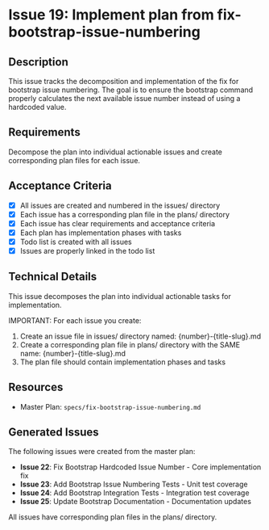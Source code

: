 # Issue 19: Implement plan from fix-bootstrap-issue-numbering

## Description
This issue tracks the decomposition and implementation of the fix for bootstrap issue numbering. The goal is to ensure the bootstrap command properly calculates the next available issue number instead of using a hardcoded value.

## Requirements
Decompose the plan into individual actionable issues and create corresponding plan files for each issue.

## Acceptance Criteria
- [x] All issues are created and numbered in the issues/ directory
- [x] Each issue has a corresponding plan file in the plans/ directory
- [x] Each issue has clear requirements and acceptance criteria
- [x] Each plan has implementation phases with tasks
- [x] Todo list is created with all issues
- [x] Issues are properly linked in the todo list

## Technical Details
This issue decomposes the plan into individual actionable tasks for implementation.

IMPORTANT: For each issue you create:
1. Create an issue file in issues/ directory named: {number}-{title-slug}.md
2. Create a corresponding plan file in plans/ directory with the SAME name: {number}-{title-slug}.md
3. The plan file should contain implementation phases and tasks

## Resources
- Master Plan: `specs/fix-bootstrap-issue-numbering.md`

## Generated Issues

The following issues were created from the master plan:

- **Issue 22**: Fix Bootstrap Hardcoded Issue Number - Core implementation fix
- **Issue 23**: Add Bootstrap Issue Numbering Tests - Unit test coverage
- **Issue 24**: Add Bootstrap Integration Tests - Integration test coverage  
- **Issue 25**: Update Bootstrap Documentation - Documentation updates

All issues have corresponding plan files in the plans/ directory.
